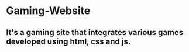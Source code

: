 # Gaming-Website
<h2> It's a gaming site that integrates various games developed using html, css and js.</h2>
